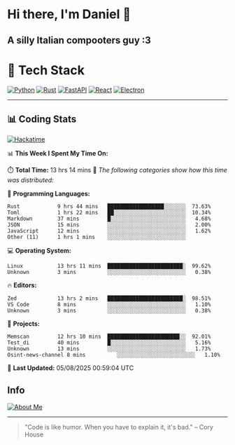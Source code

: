 # Hi there, I'm Daniel 👋

## A silly Italian compooters guy :3

# 🚀 Tech Stack

[![Python](https://img.shields.io/badge/Python-3.13%2B-blue?style=for-the-badge&logo=python&logoColor=white)](https://www.python.org/)
[![Rust](https://img.shields.io/badge/Rust-1.87%2B-black?style=for-the-badge&logo=rust&logoColor=white)](https://www.rust-lang.org/)
[![FastAPI](https://img.shields.io/badge/FastAPI-0.110.0%2B-green?style=for-the-badge&logo=fastapi&logoColor=white)](https://fastapi.tiangolo.com/)
[![React](https://img.shields.io/badge/React-19.1.0%2B-blue?style=for-the-badge&logo=react&logoColor=white)](https://react.dev/)
[![Electron](https://img.shields.io/badge/Electron-36.2.0%2B-dark?style=for-the-badge&logo=electron&logoColor=white)](https://www.electronjs.org/)

---

## 📊 Coding Stats

[![Hackatime](https://img.shields.io/badge/Hackatime-Hack%20Club-orange?style=for-the-badge&logo=wakatime&logoColor=white)](https://hackatime.hackclub.com)

<!--START_SECTION:waka-->
📊 **This Week I Spent My Time On:**

⏱️ **Total Time:** 13 hrs 14 mins
📝 *The following categories show how this time was distributed:*

💬 **Programming Languages:**
```text
Rust            9 hrs 44 mins   ██████████████████░░░░░░░  73.63%
Toml            1 hrs 22 mins   ██░░░░░░░░░░░░░░░░░░░░░░░  10.34%
Markdown        37 mins         █░░░░░░░░░░░░░░░░░░░░░░░░   4.68%
JSON            15 mins         ░░░░░░░░░░░░░░░░░░░░░░░░░   2.00%
JavaScript      12 mins         ░░░░░░░░░░░░░░░░░░░░░░░░░   1.62%
Other (11)      1 hrs 1 mins    ░░░░░░░░░░░░░░░░░░░░░░░░░
```

💻 **Operating System:**
```text
Linux           13 hrs 11 mins  ████████████████████████░  99.62%
Unknown         3 mins          ░░░░░░░░░░░░░░░░░░░░░░░░░   0.38%
```

🔥 **Editors:**
```text
Zed             13 hrs 2 mins   ████████████████████████░  98.51%
VS Code         8 mins          ░░░░░░░░░░░░░░░░░░░░░░░░░   1.10%
Unknown         3 mins          ░░░░░░░░░░░░░░░░░░░░░░░░░   0.38%
```

📁 **Projects:**
```text
Memscan         12 hrs 10 mins  ███████████████████████░░  92.01%
Test_di         40 mins         █░░░░░░░░░░░░░░░░░░░░░░░░   5.16%
Unknown         13 mins         ░░░░░░░░░░░░░░░░░░░░░░░░░   1.73%
Osint-news-channel 8 mins          ░░░░░░░░░░░░░░░░░░░░░░░░░   1.10%
```

📅 **Last Updated:** 05/08/2025 00:59:04 UTC

<!--END_SECTION:waka-->


## Info
[![About Me](https://img.shields.io/badge/About--Me-black?style=for-the-badge&logo=numpy&logoColor=white)](https://danielscos.github.io/about_me)

---

> "Code is like humor. When you have to explain it, it's bad." – Cory House
